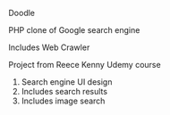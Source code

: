 Doodle

PHP clone of Google search engine

Includes Web Crawler

Project from Reece Kenny Udemy course

1. Search engine UI design
2. Includes search results
3. Includes image search
